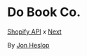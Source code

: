 # Do Book Co.

[Shopify API](http://shopify.github.io/js-buy-sdk/) _x_ [Next](https://zeit.co/blog/next)

By [Jon Heslop](http://www.jonheslop.com)
